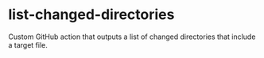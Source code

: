 # list-changed-directories

Custom GitHub action that outputs a list of changed directories that include a target file.
